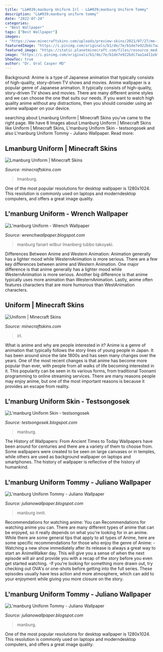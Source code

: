 ```yaml
---
title: "L&#039;manburg Uniform Irl - L&#039;manburg Uniform Tommy"
description: "L&#039;manburg uniform tommy"
date: "2022-07-24"
categories:
- "Best Wallpaper"
tags: ["Best Wallpaper"]
images:
- "https://www.minecraftskins.com/uploads/preview-skins/2021/07/27/me-in-lmanburg-uniform---18507479.png?v422"
featuredImage: "https://i.pinimg.com/originals/b1/de/7e/b1de7e922bdc7aa1a411ebfb8cd3258d.png"
featured_image: "https://static.planetminecraft.com/files/resource_media/preview/steve-planetminecraft-com-13751801-minecraft-skin.jpg"
image: "https://i.pinimg.com/originals/b1/de/7e/b1de7e922bdc7aa1a411ebfb8cd3258d.png"
ShowToc: true
author: "Dr. Oral Casper MD"
---
```



Background: Anime is a type of Japanese animation that typically consists of high-quality, story-driven TV shows and movies.
Anime wallpaper is a popular genre of Japanese animation. It typically consists of high-quality, story-driven TV shows and movies. There are many different anime styles and we can choose the one that suits our needs. If you want to watch high quality anime without any distractions, then you should consider using an anime wallpaper on your device.

	

		
searching about Lmanburg Uniform | Minecraft Skins you've came to the right page. We have 6 Images about Lmanburg Uniform | Minecraft Skins like Uniform | Minecraft Skins, L&#039;manburg Uniform Skin - testsongosek and also L&#039;manburg Uniform Tommy - Juliano Wallpaper. Read more:
		
    
## Lmanburg Uniform | Minecraft Skins

<img loading=lazy src="https://www.minecraftskins.com/uploads/preview-skins/2021/07/27/me-in-lmanburg-uniform---18507479.png?v422" onerror="this.onerror=null;this.src='https://tse4.mm.bing.net/th?id=OIP.yn1gMiHcIA1HwMmKr2dIgwAAAA&amp;pid=15.1';" alt="Lmanburg Uniform | Minecraft Skins">

_Source: minecraftskins.com_

>lmanburg. 

	

One of the most popular resolutions for desktop wallpaper is 1280x1024. This resolution is commonly used on laptops and moderndesktop computers, and offers a great image quality.

    
## L&#039;manburg Uniform - Wrench Wallpaper

<img loading=lazy src="https://64.media.tumblr.com/cf97609945afb3f846686c0111638e46/243a9cdbb507766e-14/s500x750/759a2c53ef3cb9126c98d03f3782a547a0fa4694.jpg" onerror="this.onerror=null;this.src='https://tse4.mm.bing.net/th?id=OIP.ow_zaGoxCVBwt_DdIdIAtwHaHa&amp;pid=15.1';" alt="L&#039;manburg Uniform - Wrench Wallpaper">

_Source: wrenchwallpaper.blogspot.com_

>manburg fanart wilbur lmanberg tubbo takoyaki. 

	

Differences Between Anime and Western Animation: Animation generally has a lighter mood while WesternAnimation is more serious.
There are a few key differences between anime and Western Animation. One major difference is that anime generally has a lighter mood while WesternAnimation is more serious. Another big difference is that anime typically uses more animation than WesternAnimation. Lastly, anime often features characters that are more humorous than WestAnimation characters.

    
## Uniform | Minecraft Skins

<img loading=lazy src="https://www.minecraftskins.com/uploads/preview-skins/2020/08/17/au-training-uniform-ein-irl-15078033.png?v258" onerror="this.onerror=null;this.src='https://tse3.mm.bing.net/th?id=OIP.cvOdBoAc9EmKuaN_vgolBQAAAA&amp;pid=15.1';" alt="Uniform | Minecraft Skins">

_Source: minecraftskins.com_

>irl. 

	

What is anime and why are people interested in it?
Anime is a genre of animation that typically follows the story lines of young people in Japan. It has been around since the late 1800s and has seen many changes over the years. One of the most recent changes is that anime has become more popular than ever, with people from all walks of life becoming interested in it. This popularity can be seen in its various forms, from traditional Toonami programming to online streaming services. There are many reasons people may enjoy anime, but one of the most important reasons is because it provides an escape from reality.

    
## L&#039;manburg Uniform Skin - Testsongosek

<img loading=lazy src="https://i.pinimg.com/originals/b1/de/7e/b1de7e922bdc7aa1a411ebfb8cd3258d.png" onerror="this.onerror=null;this.src='https://tse3.mm.bing.net/th?id=OIP.vdYNIauEwTBatoffcxr9NwAAAA&amp;pid=15.1';" alt="L&#039;manburg Uniform Skin - testsongosek">

_Source: testsongosek.blogspot.com_

>manburg. 

	

The History of Wallpapers: From Ancient Times to Today
Wallpapers have been around for centuries and there are a variety of them to choose from. Some wallpapers were created to be seen on large canvases or in temples, while others are used as background wallpaper on laptops and smartphones. The history of wallpaper is reflective of the history of humankind.

    
## L&#039;manburg Uniform Tommy - Juliano Wallpaper

<img loading=lazy src="https://static.planetminecraft.com/files/resource_media/preview/steve-planetminecraft-com-13751801-minecraft-skin.jpg" onerror="this.onerror=null;this.src='https://tse4.mm.bing.net/th?id=OIP.-72I6iyqlQqOD25YgkiJKAAAAA&amp;pid=15.1';" alt="L&#039;manburg Uniform Tommy - Juliano Wallpaper">

_Source: julianowallpaper.blogspot.com_

>manburg innit. 

	

Recommendations for watching anime: You can
Recommendations for watching anime you can. There are many different types of anime that can be enjoyed, so it really depends on what you're looking for in an anime. While there are some general tips that apply to all types of Anime, here are some specific recommendations for those who enjoy the genre of Anime: 
-Watching a new show immediately after its release is always a great way to start an AnimeWalker day. This will give you a sense of when the next episode will air and provide you with a recap of the story before you even get started watching. 
-If you're looking for something more drawn out, try checking out OVA's or one-shots before getting into the full series. These episodes usually have less action and more atmosphere, which can add to your enjoyment while giving you more closure on the story.

    
## L&#039;manburg Uniform Tommy - Juliano Wallpaper

<img loading=lazy src="https://static.planetminecraft.com/files/resource_media/preview/pmcskin3d-steve-1-13906444-minecraft-skin.jpg" onerror="this.onerror=null;this.src='https://tse3.mm.bing.net/th?id=OIP.FsPTU3tT1KVC6Pe78rbu-AAAAA&amp;pid=15.1';" alt="L&#039;manburg Uniform Tommy - Juliano Wallpaper">

_Source: julianowallpaper.blogspot.com_

>manburg. 

	

One of the most popular resolutions for desktop wallpaper is 1280x1024. This resolution is commonly used on laptops and moderndesktop computers, and offers a great image quality.

